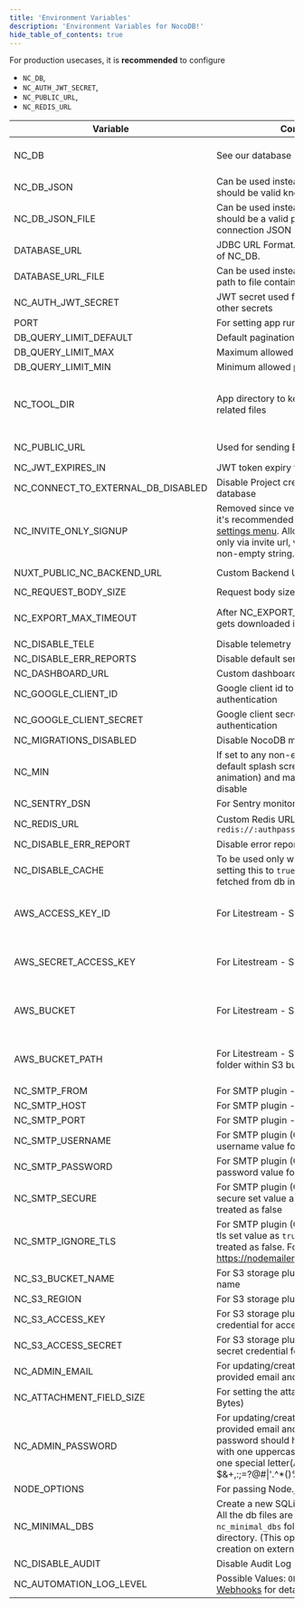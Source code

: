 ```yaml
---
title: 'Environment Variables'
description: 'Environment Variables for NocoDB!'
hide_table_of_contents: true
---
```


For production usecases, it is **recommended** to configure 
- `NC_DB`, 
- `NC_AUTH_JWT_SECRET`, 
- `NC_PUBLIC_URL`, 
- `NC_REDIS_URL`

| Variable | Comments                                                                                                                                                                                                                                        | If absent |
|---|-------------------------------------------------------------------------------------------------------------------------------------------------------------------------------------------------------------------------------------------------|---|
| NC_DB | See our database URLs                                                                                                                                                                                                                           | A local SQLite will be created in root folder if `NC_DB` is not provided |
| NC_DB_JSON | Can be used instead of `NC_DB` and value should be valid knex connection JSON                                                                                                                                                                   |  |
| NC_DB_JSON_FILE | Can be used instead of `NC_DB` and value should be a valid path to knex connection JSON                                                                                                                                                         |  |
| DATABASE_URL | JDBC URL Format. Can be used instead of NC_DB.                                                                                                                                                                                                  |  |
| DATABASE_URL_FILE | Can be used instead of DATABASE_URL: path to file containing JDBC URL Format.                                                                                                                                                                   |  |
| NC_AUTH_JWT_SECRET | JWT secret used for auth and storing other secrets                                                                                                                                                                                              | A random secret will be generated |
| PORT | For setting app running port                                                                                                                                                                                                                    | `8080` |
| DB_QUERY_LIMIT_DEFAULT | Default pagination limit                                                                                                                                                                                                                        | 25 |
| DB_QUERY_LIMIT_MAX | Maximum allowed pagination limit                                                                                                                                                                                                                | 1000 |
| DB_QUERY_LIMIT_MIN | Minimum allowed pagination limit                                                                                                                                                                                                                | 1 |
| NC_TOOL_DIR | App directory to keep metadata and app related files                                                                                                                                                                                            | Defaults to current working directory. In docker maps to `/usr/app/data/` for mounting volume. |
| NC_PUBLIC_URL | Used for sending Email invitations                                                                                                                                                                                                              | Best guess from http request params |
| NC_JWT_EXPIRES_IN | JWT token expiry time                                                                                                                                                                                                                           | `10h` |
| NC_CONNECT_TO_EXTERNAL_DB_DISABLED | Disable Project creation with external database                                                                                                                                                                                                 |  |
| NC_INVITE_ONLY_SIGNUP | Removed since version 0.99.0 and now it's recommended to use [super admin settings menu](/0.109.7/setup-and-usages/account-settings#enable--disable-signup).   Allow users to signup only via invite url, value should be any non-empty string. |  |
| NUXT_PUBLIC_NC_BACKEND_URL | Custom Backend URL                                                                                                                                                                                                                              | ``http://localhost:8080`` will be used |
| NC_REQUEST_BODY_SIZE | Request body size [limit](https://expressjs.com/en/resources/middleware/body-parser.html#limit)                                                                                                                                                 | `1048576` |
| NC_EXPORT_MAX_TIMEOUT | After NC_EXPORT_MAX_TIMEOUT csv gets downloaded in batches                                                                                                                                                                                      | Default value 5000(in millisecond) will be used |
| NC_DISABLE_TELE | Disable telemetry                                                                                                                                                                                                                               |  |
| NC_DISABLE_ERR_REPORTS | Disable default sentry error reporting                                                                                                                                                                                                          |  |
| NC_DASHBOARD_URL | Custom dashboard url path                                                                                                                                                                                                                       | `/dashboard` |
| NC_GOOGLE_CLIENT_ID | Google client id to enable google authentication                                                                                                                                                                                                |  |
| NC_GOOGLE_CLIENT_SECRET | Google client secret to enable google authentication                                                                                                                                                                                            |  |
| NC_MIGRATIONS_DISABLED | Disable NocoDB migration                                                                                                                                                                                                                        |  |
| NC_MIN | If set to any non-empty string the default splash screen(initial welcome animation) and matrix screensaver will disable                                                                                                                         |  |
| NC_SENTRY_DSN | For Sentry monitoring                                                                                                                                                                                                                           |  |
| NC_REDIS_URL | Custom Redis URL. Example: `redis://:authpassword@127.0.0.1:6380/4`                                                                                                                                                                             | Meta data will be stored in memory |
| NC_DISABLE_ERR_REPORT | Disable error reporting                                                                                                                                                                                                                         |  |
| NC_DISABLE_CACHE | To be used only while debugging. On setting this to `true` - meta data be fetched from db instead of redis/cache.                                                                                                                               | `false` |
| AWS_ACCESS_KEY_ID | For Litestream - S3 access key id                                                                                                                                                                                                               | If Litestream is configured and `NC_DB` is not present. SQLite gets backed up to S3 |
| AWS_SECRET_ACCESS_KEY | For Litestream - S3 secret access key                                                                                                                                                                                                           | If Litestream is configured and `NC_DB` is not present. SQLite gets backed up to S3 |
| AWS_BUCKET | For Litestream - S3 bucket                                                                                                                                                                                                                      | If Litestream is configured and `NC_DB` is not present. SQLite gets backed up to S3 |
| AWS_BUCKET_PATH | For Litestream - S3 bucket path (like folder within S3 bucket)                                                                                                                                                                                  | If Litestream is configured and `NC_DB` is not present. SQLite gets backed up to S3 |
| NC_SMTP_FROM | For SMTP plugin - Email sender address                                                                                                                                                                                                          |  |
| NC_SMTP_HOST | For SMTP plugin - SMTP host value                                                                                                                                                                                                               |  |
| NC_SMTP_PORT | For SMTP plugin - SMTP port value                                                                                                                                                                                                               |  |
| NC_SMTP_USERNAME | For SMTP plugin (Optional) - SMTP username value for authentication                                                                                                                                                                             |  |
| NC_SMTP_PASSWORD | For SMTP plugin (Optional) - SMTP password value for authentication                                                                                                                                                                             |  |
| NC_SMTP_SECURE | For SMTP plugin (Optional) - To enable secure set value as `true` any other value treated as false                                                                                                                                              |  |
| NC_SMTP_IGNORE_TLS | For SMTP plugin (Optional) - To ignore tls set value as `true` any other value treated as false. For more info visit https://nodemailer.com/smtp/                                                                                               |  |
| NC_S3_BUCKET_NAME | For S3 storage plugin - AWS S3 bucket name                                                                                                                                                                                                      |  |
| NC_S3_REGION | For S3 storage plugin - AWS S3 region                                                                                                                                                                                                           |  |
| NC_S3_ACCESS_KEY | For S3 storage plugin - AWS access key credential for accessing resource                                                                                                                                                                        |  |
| NC_S3_ACCESS_SECRET | For S3 storage plugin - AWS access secret credential for accessing resource                                                                                                                                                                     |  |
| NC_ADMIN_EMAIL | For updating/creating super admin with provided email and password                                                                                                                                                                              |  |
| NC_ATTACHMENT_FIELD_SIZE | For setting the attachment field size(in Bytes)                                                                                                                                                                                                 | Defaults to 20MB |
| NC_ADMIN_PASSWORD | For updating/creating super admin with provided email and password. Your password should have at least 8 letters with one uppercase, one number and one special letter(Allowed special chars $&+,:;=?@#\|'.^*()%!_-" )                          |  |
| NODE_OPTIONS | For passing Node.js [options](https://nodejs.org/api/cli.html#node_optionsoptions) to instance                                                                                                                                                  |  |
| NC_MINIMAL_DBS | Create a new SQLite file for each project. All the db files are stored in `nc_minimal_dbs` folder in current working directory. (This option restricts project creation on external sources)                                                    |  |
| NC_DISABLE_AUDIT | Disable Audit Log                                                                                                                                                                                                                               | `false` |
| NC_AUTOMATION_LOG_LEVEL | Possible Values: `OFF`, `ERROR`, `ALL`. See [Webhooks](/0.109.7/developer-resources/webhooks#call-log) for details.                                                                                                                             | `OFF` |
